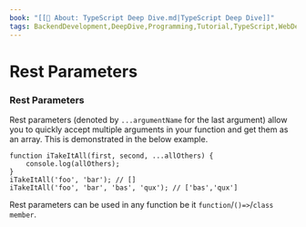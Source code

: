 ```yaml
---
book: "[[📓 About꞉ TypeScript Deep Dive.md|TypeScript Deep Dive]]"
tags: BackendDevelopment,DeepDive,Programming,Tutorial,TypeScript,WebDevelopment
---
```


# Rest Parameters

### Rest Parameters

Rest parameters (denoted by `...argumentName` for the last argument) allow you to quickly accept multiple arguments in your function and get them as an array. This is demonstrated in the below example.

```
function iTakeItAll(first, second, ...allOthers) {
    console.log(allOthers);
}
iTakeItAll('foo', 'bar'); // []
iTakeItAll('foo', 'bar', 'bas', 'qux'); // ['bas','qux']
```

Rest parameters can be used in any function be it `function`/`()=>`/`class member`.